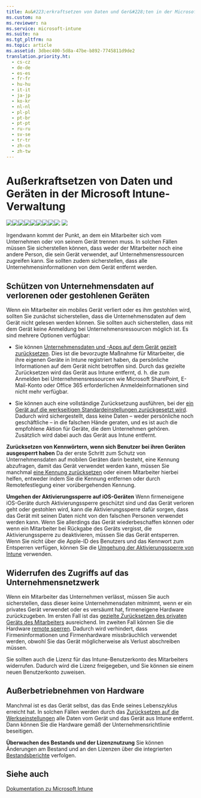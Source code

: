 ```yaml
---
title: Au&#223;erkraftsetzen von Daten und Ger&#228;ten in der Microsoft Intune-Verwaltung
ms.custom: na
ms.reviewer: na
ms.service: microsoft-intune
ms.suite: na
ms.tgt_pltfrm: na
ms.topic: article
ms.assetid: 3dbec400-5d8a-47be-b892-7745811d9de2
translation.priority.ht: 
  - cs-cz
  - de-de
  - es-es
  - fr-fr
  - hu-hu
  - it-it
  - ja-jp
  - ko-kr
  - nl-nl
  - pl-pl
  - pt-br
  - pt-pt
  - ru-ru
  - sv-se
  - tr-tr
  - zh-cn
  - zh-tw
---
```

# Au&#223;erkraftsetzen von Daten und Ger&#228;ten in der Microsoft Intune-Verwaltung
[![](../Image/Nav-Icons/WIT_Tile_W_Overview.png)](https://technet.microsoft.com/library/dn646960.aspx/?WT.mc_id=IntuneOverview20150801)[![](../Image/Nav-Icons/WIT_Tile_W_GetStarted.png)](https://technet.microsoft.com/library/dn646953.aspx/?WT.mc_id=IntuneGS20150801)[![](../Image/Nav-Icons/WIT_Tile_W_EnrollDevices.png)](https://technet.microsoft.com/library/dn646962.aspx/?WT.mc_id=IntuneEnroll20150801)[![](../Image/Nav-Icons/WIT_Tile_W_ManageDevices.png)](https://technet.microsoft.com/library/mt313202.aspx/?WT.mc_id=IntuneConfig20150801)[![](../Image/Nav-Icons/WIT_Tile_W_ManageApps.png)](https://technet.microsoft.com/library/dn646965.aspx/?WT.mc_id=IntuneDeploy20150801)[![](../Image/Nav-Icons/WIT_Tile_W_ProtectResources.png)](https://technet.microsoft.com/library/mt313203.aspx/?WT.mc_id=IntuneProtect20150801)![](../Image/Nav-Icons/WIT_Tile_W_RetireDevicesHighlight.png)[![](../Image/Nav-Icons/WIT_Tile_W_TechnicalReference.png)](https://technet.microsoft.com/library/mt282239.aspx/?WT.mc_id=IntuneTR20150801)[![](../Image/Nav-Icons/WIT_Tile_W_Troubleshooting.png)](https://technet.microsoft.com/library/mt345521.aspx)
![](../Image/Nav-Icons/WIT_Banner_RetireDevices.png)

Irgendwann kommt der Punkt, an dem ein Mitarbeiter sich vom Unternehmen oder von seinem Gerät trennen muss. In solchen Fällen müssen Sie sicherstellen können, dass weder der Mitarbeiter noch eine andere Person, die sein Gerät verwendet, auf Unternehmensressourcen zugreifen kann. Sie sollten zudem sicherstellen, dass alle Unternehmensinformationen von dem Gerät entfernt werden.

## Schützen von Unternehmensdaten auf verlorenen oder gestohlenen Geräten
Wenn ein Mitarbeiter ein mobiles Gerät verliert oder es ihm gestohlen wird, sollten Sie zunächst sicherstellen, dass die Unternehmensdaten auf dem Gerät nicht gelesen werden können. Sie sollten auch sicherstellen, dass mit dem Gerät keine Anmeldung bei Unternehmensressourcen möglich ist. Es sind mehrere Optionen verfügbar:

-   Sie können [ Unternehmensdaten und -Apps auf dem Gerät gezielt zurücksetzen](https://technet.microsoft.com/library/jj676679.aspx). Dies ist die bevorzugte Maßnahme für Mitarbeiter, die ihre eigenen Geräte in Intune registriert haben, da persönliche Informationen auf dem Gerät nicht betroffen sind. Durch das gezielte Zurücksetzen wird das Gerät aus Intune entfernt, d. h. die zum Anmelden bei Unternehmensressourcen wie Microsoft SharePoint, E-Mail-Konto oder Office 365 erforderlichen Anmeldeinformationen sind nicht mehr verfügbar.

-   Sie können auch eine vollständige Zurücksetzung ausführen, bei der [ein Gerät auf die werkseitigen Standardeinstellungen zurückgesetzt wird](https://technet.microsoft.com/library/jj676679.aspx). Dadurch wird sichergestellt, dass keine Daten – weder persönliche noch geschäftliche – in die falschen Hände geraten, und es ist auch die empfohlene Aktion für Geräte, die dem Unternehmen gehören. Zusätzlich wird dabei auch das Gerät aus Intune entfernt.

**Zurücksetzen von Kennwörtern, wenn sich Benutzer bei ihren Geräten ausgesperrt haben**
Da der erste Schritt zum Schutz von Unternehmensdaten auf mobilen Geräten darin besteht, eine Kennung abzufragen, damit das Gerät verwendet werden kann, müssen Sie manchmal [eine Kennung zurücksetzen](https://technet.microsoft.com/library/jj676679.aspx#BKMK_passcode) oder einem Mitarbeiter hierbei helfen, entweder indem Sie die Kennung entfernen oder durch Remotefestlegung einer vorübergehenden Kennung.

**Umgehen der Aktivierungssperre auf iOS-Geräten**
Wenn firmeneigene iOS-Geräte durch Aktivierungssperre geschützt sind und das Gerät verloren geht oder gestohlen wird, kann die Aktivierungssperre dafür sorgen, dass das Gerät mit seinen Daten nicht von den falschen Personen verwendet werden kann. Wenn Sie allerdings das Gerät wiederbeschaffen können oder wenn ein Mitarbeiter bei Rückgabe des Geräts vergisst, die Aktivierungssperre zu deaktivieren, müssen Sie das Gerät entsperren. Wenn Sie nicht über die Apple-ID des Benutzers und das Kennwort zum Entsperren verfügen, können Sie die [Umgehung der Aktivierungssperre von Intune](https://technet.microsoft.com/library/mt414176.aspx) verwenden.

## Widerrufen des Zugriffs auf das Unternehmensnetzwerk
Wenn ein Mitarbeiter das Unternehmen verlässt, müssen Sie auch sicherstellen, dass dieser keine Unternehmensdaten mitnimmt, wenn er ein privates Gerät verwendet oder es versäumt hat, firmeneigene Hardware zurückzugeben.  Im ersten Fall ist das [gezielte Zurücksetzen des privaten Geräts des Mitarbeiters](https://technet.microsoft.com/library/jj676679.aspx) ausreichend. Im zweiten Fall können Sie die Hardware [remote sperren](https://technet.microsoft.com/library/jj676679.aspx). Dadurch wird verhindert, dass Firmeninformationen und Firmenhardware missbräuchlich verwendet werden, obwohl Sie das Gerät möglicherweise als Verlust abschreiben müssen.

Sie sollten auch die Lizenz für das Intune-Benutzerkonto des Mitarbeiters widerrufen. Dadurch wird die Lizenz freigegeben, und Sie können sie einem neuen Benutzerkonto zuweisen.

## Außerbetriebnehmen von Hardware
Manchmal ist es das Gerät selbst, das das Ende seines Lebenszyklus erreicht hat. In solchen Fällen werden durch das [Zurücksetzen auf die Werkseinstellungen](https://technet.microsoft.com/library/jj676679.aspx) alle Daten vom Gerät und das Gerät aus Intune entfernt. Dann können Sie die Hardware gemäß der Unternehmensrichtlinie beseitigen.

**Überwachen des Bestands und der Lizenznutzung**
Sie können Änderungen am Bestand und an den Lizenzen über die integrierten [Bestandsberichte](https://technet.microsoft.com/library/dn646977.aspx) verfolgen.

## Siehe auch
[Dokumentation zu Microsoft Intune](../Topic/Documentation-for-Microsoft-Intune.md)

